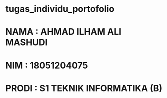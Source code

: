 # tugas_individu_portofolio 

# NAMA  : AHMAD ILHAM ALI MASHUDI
# NIM   : 18051204075
# PRODI : S1 TEKNIK INFORMATIKA (B)

